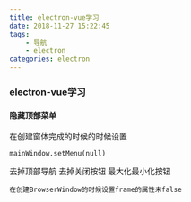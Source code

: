 ```yaml
---
title: electron-vue学习
date: 2018-11-27 15:22:45
tags:
	- 导航
    - electron
categories: electron
---
```


### electron-vue学习


#### 隐藏顶部菜单

在创建窗体完成的时候的时候设置

	mainWindow.setMenu(null)

去掉顶部导航 去掉关闭按钮 最大化最小化按钮

	在创建BrowserWindow的时候设置frame的属性未false